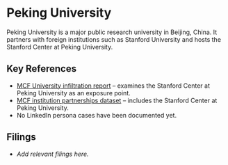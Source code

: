 # Peking University

Peking University is a major public research university in Beijing, China. It partners with foreign institutions such as Stanford University and hosts the Stanford Center at Peking University.

## Key References
- [MCF University infiltration report](../MCF_University/MCF_University_Infiltration_Report__ANKAA.md) – examines the Stanford Center at Peking University as an exposure point.
- [MCF institution partnerships dataset](../../datasets/mcf_institution_partnerships.csv) – includes the Stanford Center at Peking University.
- No LinkedIn persona cases have been documented yet.

## Filings
- _Add relevant filings here._
